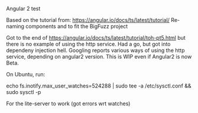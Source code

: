 Angular 2 test

Based on the tutorial from: https://angular.io/docs/ts/latest/tutorial/
Re-naming components and to fit the BigFuzz project

Got to the end of https://angular.io/docs/ts/latest/tutorial/toh-pt5.html
but there is no example of using the http service. Had a go, but got into dependeny injection hell.
Googling reports various ways of using the http service, depending on angular2 version. This is WIP 
even if Angular2 is now Beta.

On Ubuntu, run:

echo fs.inotify.max_user_watches=524288 | sudo tee -a /etc/sysctl.conf && sudo sysctl -p


For the lite-server to work (got errors wrt watches)
